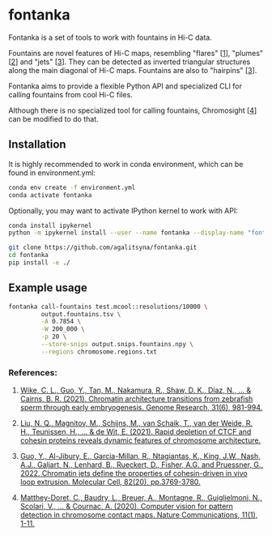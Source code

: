 # fontanka

Fontanka is a set of tools to work with fountains in Hi-C data. 

Fountains are novel features of Hi-C maps, resembling "flares" [[1](#ref1)], "plumes" [[2](#ref2)] and "jets" [[3](#ref3)]. They can be detected as inverted triangular structures along the main diagonal of Hi-C maps.
Fountains are also to "hairpins" [[3](#ref3)]. 

Fontanka aims to provide a flexible Python API and specialized CLI for calling fountains from cool Hi-C files. 

Although there is no specialized tool for calling fountains, Chromosight [[4](#ref4)] can be modified to do that. 

## Installation

It is highly recommended to work in conda environment, which can be found in environment.yml:
```bash
conda env create -f environment.yml
conda activate fontanka
```

Optionally, you may want to activate IPython kernel to work with API:
```bash
conda install ipykernel
python -m ipykernel install --user --name fontanka --display-name "fontanka"
 ```

```bash
git clone https://github.com/agalitsyna/fontanka.git
cd fontanka
pip install -e ./
```

## Example usage

```bash
fontanka call-fountains test.mcool::resolutions/10000 \
         output.fountains.tsv \
         -A 0.7854 \
         -W 200_000 \
         -p 20 \
         --store-snips output.snips.fountains.npy \
         --regions chromosome.regions.txt 
```


### References: 

1. <a name="ref1" href="https://www.genome.org/cgi/doi/10.1101/gr.269860.120">Wike, C. L., Guo, Y., Tan, M., Nakamura, R., Shaw, D. K., Díaz, N., ... & Cairns, B. R. (2021). 
   Chromatin architecture transitions from zebrafish sperm through early embryogenesis. 
   Genome Research, 31(6), 981-994.</a>

2. <a name="ref2" href="https://doi.org/10.1101/2021.08.27.457977">Liu, N. Q., Magnitov, M., Schijns, M., van Schaik, T., van der Weide, R. H., Teunissen, H., ... & de Wit, E. (2021). 
   Rapid depletion of CTCF and cohesin proteins reveals dynamic features of chromosome architecture.
   </a>
   
3. <a name="ref3" href="https://doi.org/10.1016/j.molcel.2022.09.003">Guo, Y., Al-Jibury, E., Garcia-Millan, R., Ntagiantas, K., King, J.W., Nash, A.J., Galjart, N., Lenhard, B., Rueckert, D., Fisher, A.G. and Pruessner, G., 2022. Chromatin jets define the properties of cohesin-driven in vivo loop extrusion. Molecular Cell, 82(20), pp.3769-3780.</a>


4. <a name="ref4" href="https://doi.org/10.1038/s41467-020-19562-7">Matthey-Doret, C., Baudry, L., Breuer, A., Montagne, R., Guiglielmoni, N., Scolari, V., ... & Cournac, A. (2020). 
   Computer vision for pattern detection in chromosome contact maps. 
   Nature Communications, 11(1), 1-11.</a>



